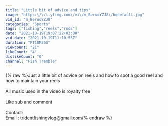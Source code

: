 ```yaml
---
title: "Little bit of advice and tips"
image: "https:\/\/i.ytimg.com\/vi\/m_BeruoYZJ8\/hqdefault.jpg"
vid_id: "m_BeruoYZJ8"
categories: "Sports"
tags: ["fishing","reels","rods"]
date: "2021-10-19T19:07:22+03:00"
vid_date: "2021-10-19T11:10:55Z"
duration: "PT10M36S"
viewcount: "21"
likeCount: "4"
dislikeCount: "0"
channel: "Fish Tremble"
---
```

{% raw %}Just a little bit of advice on reels and how to spot a good reel and how to maintain your reels <br /><br />All music used in the video is royalty free <br /><br />Like sub and comment <br /> <br />Contact: <br />Email : tridentfishingvlog@gmail.com{% endraw %}
